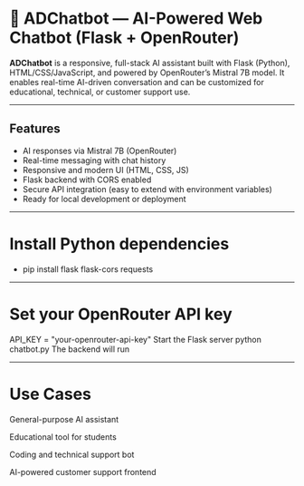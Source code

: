# 💬 ADChatbot — AI-Powered Web Chatbot (Flask + OpenRouter)

**ADChatbot** is a responsive, full-stack AI assistant built with Flask (Python), HTML/CSS/JavaScript, and powered by OpenRouter’s Mistral 7B model. It enables real-time AI-driven conversation and can be customized for educational, technical, or customer support use.

---

##  Features

-  AI responses via Mistral 7B (OpenRouter)
-  Real-time messaging with chat history
-  Responsive and modern UI (HTML, CSS, JS)
-  Flask backend with CORS enabled
-  Secure API integration (easy to extend with environment variables)
-  Ready for local development or deployment

---

# Install Python dependencies
-  pip install flask flask-cors requests

---

# Set your OpenRouter API key
API_KEY = "your-openrouter-api-key"
 Start the Flask server
 python chatbot.py
 The backend will run

---

# Use Cases
 General-purpose AI assistant

 Educational tool for students

 Coding and technical support bot

 AI-powered customer support frontend


